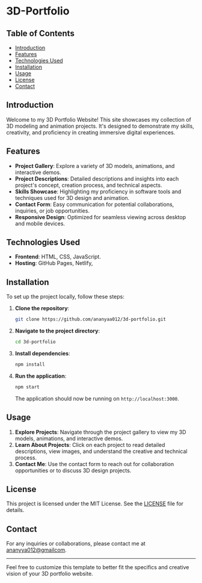 # 3D-Portfolio


## Table of Contents

- [Introduction](#introduction)
- [Features](#features)
- [Technologies Used](#technologies-used)
- [Installation](#installation)
- [Usage](#usage)
- [License](#license)
- [Contact](#contact)

## Introduction

Welcome to my 3D Portfolio Website! This site showcases my collection of 3D modeling and animation projects. It's designed to demonstrate my skills, creativity, and proficiency in creating immersive digital experiences.

## Features

- **Project Gallery**: Explore a variety of 3D models, animations, and interactive demos.
- **Project Descriptions**: Detailed descriptions and insights into each project's concept, creation process, and technical aspects.
- **Skills Showcase**: Highlighting my proficiency in software tools and techniques used for 3D design and animation.
- **Contact Form**: Easy communication for potential collaborations, inquiries, or job opportunities.
- **Responsive Design**: Optimized for seamless viewing across desktop and mobile devices.

## Technologies Used

- **Frontend**: HTML, CSS, JavaScript.
- **Hosting**: GitHub Pages, Netlify, 

## Installation

To set up the project locally, follow these steps:

1. **Clone the repository**:
   ```sh
   git clone https://github.com/ananyaa012/3d-portfolio.git
   ```

2. **Navigate to the project directory**:
   ```sh
   cd 3d-portfolio
   ```

3. **Install dependencies**:
   ```sh
   npm install
   ```

4. **Run the application**:
   ```sh
   npm start
   ```

   The application should now be running on `http://localhost:3000`.

## Usage

1. **Explore Projects**: Navigate through the project gallery to view my 3D models, animations, and interactive demos.
2. **Learn About Projects**: Click on each project to read detailed descriptions, view images, and understand the creative and technical process.
3. **Contact Me**: Use the contact form to reach out for collaboration opportunities or to discuss 3D design projects.


## License

This project is licensed under the MIT License. See the [LICENSE](LICENSE) file for details.

## Contact

For any inquiries or collaborations, please contact me at [ananyya012@gmailcom](ananyya012@gmail.com).

---

Feel free to customize this template to better fit the specifics and creative vision of your 3D portfolio website.
